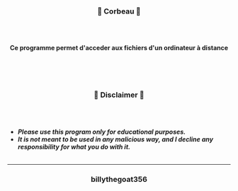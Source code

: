 ### <p align="center">🦅 Corbeau 🦅</p>

<br><br>
<p align="center">
<strong>
Ce programme permet d'acceder aux fichiers d'un ordinateur à distance
<br><br><br>
</p>
<br>

### <p align="center">📌 Disclaimer 📌</p>

<br><br>
* ***Please use this program only for educational purposes.***
* ***It is not meant to be used in any malicious way, and I decline any responsibility for what you do with it.***
<br><br>

-----

### <p align="center">billythegoat356</p>
